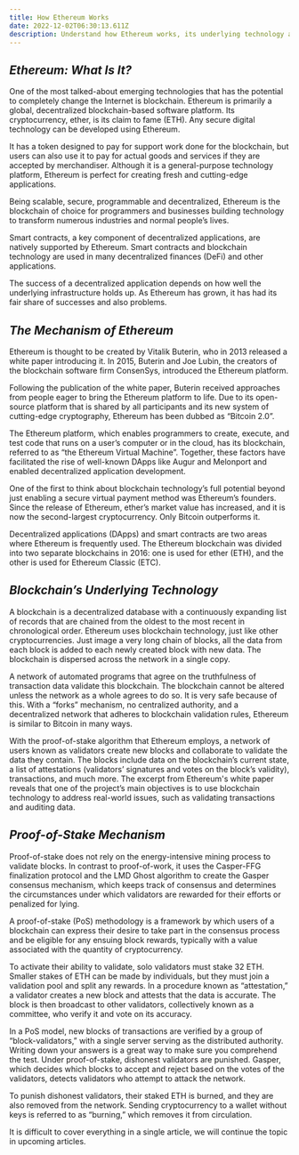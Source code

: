 ```yaml
---
title: How Ethereum Works
date: 2022-12-02T06:30:13.611Z
description: Understand how Ethereum works, its underlying technology and mechanism
---
```

## ***Ethereum: What Is It?***

One of the most talked-about emerging technologies that has the potential to completely change the Internet is blockchain. Ethereum is primarily a global, decentralized blockchain-based software platform. Its cryptocurrency, ether, is its claim to fame (ETH). Any secure digital technology can be developed using Ethereum. 

It has a token designed to pay for support work done for the blockchain, but users can also use it to pay for actual goods and services if they are accepted by merchandiser. Although it is a general-purpose technology platform, Ethereum is perfect for creating fresh and cutting-edge applications.

Being scalable, secure, programmable and decentralized, Ethereum is the blockchain of choice for programmers and businesses building technology to transform numerous industries and normal people’s lives. 

Smart contracts, a key component of decentralized applications, are natively supported by Ethereum. Smart contracts and blockchain technology are used in many decentralized finances (DeFi) and other applications. 

The success of a decentralized application depends on how well the underlying infrastructure holds up. As Ethereum has grown, it has had its fair share of successes and also problems. 

## *The Mechanism of Ethereum*

Ethereum is thought to be created by Vitalik Buterin, who in 2013 released a white paper introducing it. In 2015, Buterin and Joe Lubin, the creators of the blockchain software firm ConsenSys, introduced the Ethereum platform.

 Following the publication of the white paper, Buterin received approaches from people eager to bring the Ethereum platform to life. Due to its open-source platform that is shared by all participants and its new system of cutting-edge cryptography, Ethereum has been dubbed as “Bitcoin 2.0”. 

The Ethereum platform, which enables programmers to create, execute, and test code that runs on a user’s computer or in the cloud, has its blockchain, referred to as “the Ethereum Virtual Machine”. Together, these factors have facilitated the rise of well-known DApps like Augur and Melonport and enabled decentralized application development.

One of the first to think about blockchain technology’s full potential beyond just enabling a secure virtual payment method was Ethereum’s founders. Since the release of Ethereum, ether’s market value has increased, and it is now the second-largest cryptocurrency. Only Bitcoin outperforms it. 

Decentralized applications (DApps) and smart contracts are two areas where Ethereum is frequently used. The Ethereum blockchain was divided into two separate blockchains in 2016: one is used for ether (ETH), and the other is used for Ethereum Classic (ETC).

## *Blockchain’s Underlying Technology*

A blockchain is a decentralized database with a continuously expanding list of records that are chained from the oldest to the most recent in chronological order. Ethereum uses blockchain technology, just like other cryptocurrencies. Just image a very long chain of blocks, all the data from each block is added to each newly created block with new data. The blockchain is dispersed across the network in a single copy. 

A network of automated programs that agree on the truthfulness of transaction data validate this blockchain. The blockchain cannot be altered unless the network as a whole agrees to do so. It is very safe because of this. With a “forks” mechanism, no centralized authority, and a decentralized network that adheres to blockchain validation rules, Ethereum is similar to Bitcoin in many ways.

With the proof-of-stake algorithm that Ethereum employs, a network of users known as validators create new blocks and collaborate to validate the data they contain. The blocks include data on the blockchain’s current state, a list of attestations (validators’ signatures and votes on the block’s validity), transactions, and much more. The excerpt from Ethereum's white paper reveals that one of the project’s main objectives is to use blockchain technology to address real-world issues, such as validating transactions and auditing data.

## *Proof-of-Stake Mechanism*

Proof-of-stake does not rely on the energy-intensive mining process to validate blocks. In contrast to proof-of-work, it uses the Casper-FFG finalization protocol and the LMD Ghost algorithm to create the Gasper consensus mechanism, which keeps track of consensus and determines the circumstances under which validators are rewarded for their efforts or penalized for lying. 

A proof-of-stake (PoS) methodology is a framework by which users of a blockchain can express their desire to take part in the consensus process and be eligible for any ensuing block rewards, typically with a value associated with the quantity of cryptocurrency.

To activate their ability to validate, solo validators must stake 32 ETH. Smaller stakes of ETH can be made by individuals, but they must join a validation pool and split any rewards. In a procedure known as “attestation,” a validator creates a new block and attests that the data is accurate. The block is then broadcast to other validators, collectively known as a committee, who verify it and vote on its accuracy.

In a PoS model, new blocks of transactions are verified by a group of “block-validators,” with a single server serving as the distributed authority. Writing down your answers is a great way to make sure you comprehend the test. Under proof-of-stake, dishonest validators are punished. Gasper, which decides which blocks to accept and reject based on the votes of the validators, detects validators who attempt to attack the network.

To punish dishonest validators, their staked ETH is burned, and they are also removed from the network. Sending cryptocurrency to a wallet without keys is referred to as “burning,” which removes it from circulation.

It is difficult to cover everything in a single article, we will continue the topic in upcoming articles.